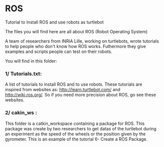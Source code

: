 # ROS
Tutorial to Install ROS and use robots as turtlebot

The files you will find here are all about ROS (Robot Operating System)

A team of researchers from INRIA Lille, working on turtlebots, wrote tutorials to help people who don't know how ROS works.
Futhermore they give examples and scripts people can test on their robots.

You will find in this folder:

### 1/ Tutorials.txt:
A list of tutorials to install ROS and to use robots. These tutorials are inspired from websites as: http://learn.turtlebot.com/ and http://wiki.ros.org/. So if you need more precision about ROS, go see these websites. 

### 2/  cakin_ws :
This folder is a catkin_workspace containing a package for ROS. This package was create by two researchers to get datas of the turtlebot during an experiment as the speed of the wheels or the position given by the gyrometer.
This is an example of the tutorial 6- Create a ROS Package. 

